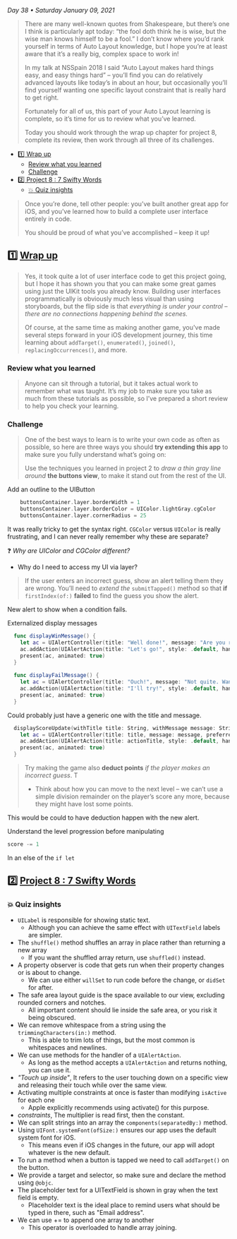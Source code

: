 *Day 38 • Saturday January 09, 2021*

>There are many well-known quotes from Shakespeare, but there’s one I think is particularly apt today: “the fool doth think he is wise, but the wise man knows himself to be a fool.” I don’t know where you’d rank yourself in terms of Auto Layout knowledge, but I hope you’re at least aware that it’s a really big, complex space to work in!
>
>In my talk at NSSpain 2018 I said “Auto Layout makes hard things easy, and easy things hard” – you’ll find you can do relatively advanced layouts like today’s in about an hour, but occasionally you’ll find yourself wanting one specific layout constraint that is really hard to get right.
>
>Fortunately for all of us, this part of your Auto Layout learning is complete, so it’s time for us to review what you’ve learned.
>
>Today you should work through the wrap up chapter for project 8, complete its review, then work through all three of its challenges.

- [:one:  Wrap up](#one--wrap-up)
  - [Review what you learned](#review-what-you-learned)
  - [Challenge](#challenge)
- [:two:  Project 8 : 7 Swifty Words](#two--project-8--7-swifty-words)
  - [:boom: Quiz insights](#boom-quiz-insights)

>Once you’re done, tell other people: you’ve built another great app for iOS, and you’ve learned how to build a complete user interface entirely in code.
>
>You should be proud of what you’ve accomplished – keep it up!

## :one:  [Wrap up](https://www.hackingwithswift.com/read/8/6/wrap-up) 

>Yes, it took quite a lot of user interface code to get this project going, but I hope it has shown you that you can make some great games using just the UIKit tools you already know. Building user interfaces programmatically is obviously much less visual than using storyboards, but the flip side is that _everything is under your control – there are no connections happening behind the scenes._
>
>Of course, at the same time as making another game, you've made several steps forward in your iOS development journey, this time learning about `addTarget()`, `enumerated()`, `joined()`, `replacingOccurrences()`, and more.
>

### Review what you learned

>Anyone can sit through a tutorial, but it takes actual work to remember what was taught. It’s my job to make sure you take as much from these tutorials as possible, so I’ve prepared a short review to help you check your learning.

### Challenge
>One of the best ways to learn is to write your own code as often as possible, so here are three ways you should **try extending this app** to make sure you fully understand what’s going on:
>
>Use the techniques you learned in project 2 to _draw a thin gray line around_ **the buttons view**, to make it stand out from the rest of the UI.

Add an outline to the UIButton

```swift
    buttonsContainer.layer.borderWidth = 1
    buttonsContainer.layer.borderColor = UIColor.lightGray.cgColor
    buttonsContainer.layer.cornerRadius = 25
```

It was really tricky to get the syntax right. `CGColor` versus `UIColor` is really frustrating, and I can never really remember why these are separate?

:question: *Why are UIColor and CGColor different?*
* Why do I need to access my UI via layer?


>If the user enters an incorrect guess, show an alert telling them they are wrong. You’ll need to _extend the_ `submitTapped()` method so that **if** `firstIndex(of:)` **failed** to find the guess you show the alert.

New alert to show when a condition fails.

Externalized display messages

```swift
  func displayWinMessage() {
    let ac = UIAlertController(title: "Well done!", message: "Are you ready for the next level?", preferredStyle: .alert)
    ac.addAction(UIAlertAction(title: "Let's go!", style: .default, handler: levelUp))
    present(ac, animated: true)
  }
  
  func displayFailMessage() {
    let ac = UIAlertController(title: "Ouch!", message: "Not quite. Want to try again?", preferredStyle: .alert)
    ac.addAction(UIAlertAction(title: "I'll try!", style: .default, handler: levelUp))
    present(ac, animated: true)
  }
```

Could probably just have a generic one with the title and message.

```swift
  displayScoreUpdate(withTitle title: String, withMessage message: String, withActionTitle actionTitle: String) {
    let ac = UIAlertController(title: title, message: message, preferredStyle: .alert)
    ac.addAction(UIAlertAction(title: actionTitle, style: .default, handler: levelUp))
    present(ac, animated: true)
  }
```


>Try making the game also **deduct points** *if the player makes an incorrect guess*. T
>* Think about how you can move to the next level – we can’t use a simple division remainder on the player’s score any more, because they might have lost some points.

This would be could to have deduction happen with the new alert.

Understand the level progression before manipulating

```swift
score -= 1
```

In an else of the `if let`

## :two:  [Project 8 : 7 Swifty Words](https://www.hackingwithswift.com/review/hws/project-8-7-swifty-words) 

### :boom: Quiz insights

* `UILabel` is responsible for showing static text.
  * Although you can achieve the same effect with `UITextField` labels are simpler.
* The `shuffle()` method shuffles an array in place rather than returning a new array
  * If you want the shuffled array return, use `shuffled()` instead.
* A property observer is code that gets run when their property changes or is about to change.
  * We can use either `willSet` to run code before the change, or `didSet` for after.
* The safe area layout guide is the space available to our view, excluding rounded corners and notches.
  * All important content should lie inside the safe area, or you risk it being obscured.
* We can remove whitespace from a string using the `trimmingCharacters(in:)` method.
  * This is able to trim lots of things, but the most common is whitespaces and newlines.
* We can use methods for the handler of a `UIAlertAction`.
  * As long as the method accepts a `UIAlertAction` and returns nothing, you can use it.
* _"Touch up inside"_, It refers to the user touching down on a specific view and releasing their touch while over the same view.
* Activating multiple constraints at once is faster than modifying `isActive` for each one
  * Apple explicitly recommends using activate() for this purpose.
* _constraints_, The multiplier is read first, then the constant.
* We can split strings into an array the `components(separatedBy:)` method.
* Using `UIFont.systemFont(ofSize:)` ensures our app uses the default system font for iOS.
  * This means even if iOS changes in the future, our app will adopt whatever is the new default.
* To run a method when a button is tapped we need to call `addTarget()` on the button.
* We provide a target and selector, so make sure and declare the method using `@objc`.
* The placeholder text for a UITextField is shown in gray when the text field is empty.
  * Placeholder text is the ideal place to remind users what should be typed in there, such as "Email address".
* We can use += to append one array to another
  * This operator is overloaded to handle array joining.













